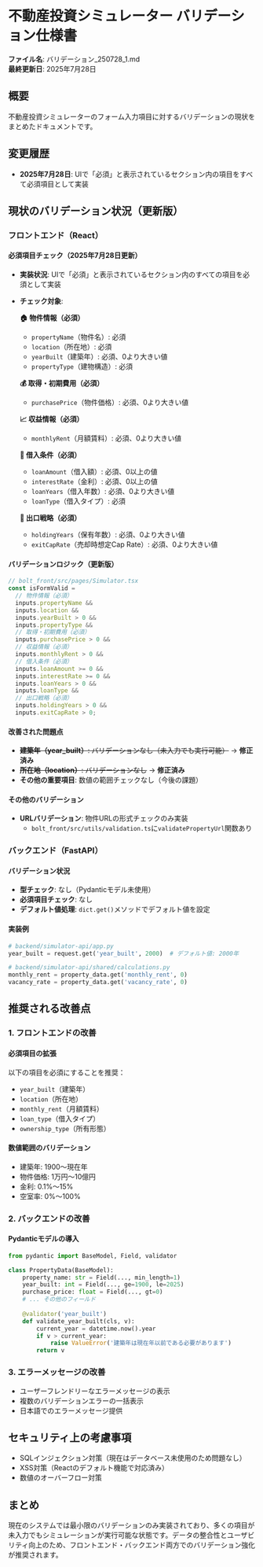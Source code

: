 # 不動産投資シミュレーター バリデーション仕様書

**ファイル名**: バリデーション_250728_1.md  
**最終更新日**: 2025年7月28日

## 概要
不動産投資シミュレーターのフォーム入力項目に対するバリデーションの現状をまとめたドキュメントです。

## 変更履歴
- **2025年7月28日**: UIで「必須」と表示されているセクション内の項目をすべて必須項目として実装

## 現状のバリデーション状況（更新版）

### フロントエンド（React）

#### 必須項目チェック（2025年7月28日更新）
- **実装状況**: UIで「必須」と表示されているセクション内のすべての項目を必須として実装
- **チェック対象**: 
  
  **🏠 物件情報（必須）**
  - `propertyName`（物件名）: 必須
  - `location`（所在地）: 必須
  - `yearBuilt`（建築年）: 必須、0より大きい値
  - `propertyType`（建物構造）: 必須
  
  **💰 取得・初期費用（必須）**
  - `purchasePrice`（物件価格）: 必須、0より大きい値
  
  **📈 収益情報（必須）**
  - `monthlyRent`（月額賃料）: 必須、0より大きい値
  
  **🏦 借入条件（必須）**
  - `loanAmount`（借入額）: 必須、0以上の値
  - `interestRate`（金利）: 必須、0以上の値
  - `loanYears`（借入年数）: 必須、0より大きい値
  - `loanType`（借入タイプ）: 必須
  
  **🎯 出口戦略（必須）**
  - `holdingYears`（保有年数）: 必須、0より大きい値
  - `exitCapRate`（売却時想定Cap Rate）: 必須、0より大きい値

#### バリデーションロジック（更新版）
```typescript
// bolt_front/src/pages/Simulator.tsx
const isFormValid = 
  // 物件情報（必須）
  inputs.propertyName && 
  inputs.location &&
  inputs.yearBuilt > 0 &&
  inputs.propertyType &&
  // 取得・初期費用（必須）
  inputs.purchasePrice > 0 &&
  // 収益情報（必須）
  inputs.monthlyRent > 0 &&
  // 借入条件（必須）
  inputs.loanAmount >= 0 &&
  inputs.interestRate >= 0 &&
  inputs.loanYears > 0 &&
  inputs.loanType &&
  // 出口戦略（必須）
  inputs.holdingYears > 0 &&
  inputs.exitCapRate > 0;
```

#### 改善された問題点
- ~~**建築年（year_built）**: バリデーションなし（未入力でも実行可能）~~ → **修正済み**
- ~~**所在地（location）**: バリデーションなし~~ → **修正済み**
- **その他の重要項目**: 数値の範囲チェックなし（今後の課題）

#### その他のバリデーション
- **URLバリデーション**: 物件URLの形式チェックのみ実装
  - `bolt_front/src/utils/validation.ts`に`validatePropertyUrl`関数あり

### バックエンド（FastAPI）

#### バリデーション状況
- **型チェック**: なし（Pydanticモデル未使用）
- **必須項目チェック**: なし
- **デフォルト値処理**: `dict.get()`メソッドでデフォルト値を設定

#### 実装例
```python
# backend/simulator-api/app.py
year_built = request.get('year_built', 2000)  # デフォルト値: 2000年
```

```python
# backend/simulator-api/shared/calculations.py
monthly_rent = property_data.get('monthly_rent', 0)
vacancy_rate = property_data.get('vacancy_rate', 0)
```

## 推奨される改善点

### 1. フロントエンドの改善

#### 必須項目の拡張
以下の項目を必須にすることを推奨：
- `year_built`（建築年）
- `location`（所在地）
- `monthly_rent`（月額賃料）
- `loan_type`（借入タイプ）
- `ownership_type`（所有形態）

#### 数値範囲のバリデーション
- 建築年: 1900〜現在年
- 物件価格: 1万円〜10億円
- 金利: 0.1%〜15%
- 空室率: 0%〜100%

### 2. バックエンドの改善

#### Pydanticモデルの導入
```python
from pydantic import BaseModel, Field, validator

class PropertyData(BaseModel):
    property_name: str = Field(..., min_length=1)
    year_built: int = Field(..., ge=1900, le=2025)
    purchase_price: float = Field(..., gt=0)
    # ... その他のフィールド
    
    @validator('year_built')
    def validate_year_built(cls, v):
        current_year = datetime.now().year
        if v > current_year:
            raise ValueError('建築年は現在年以前である必要があります')
        return v
```

### 3. エラーメッセージの改善
- ユーザーフレンドリーなエラーメッセージの表示
- 複数のバリデーションエラーの一括表示
- 日本語でのエラーメッセージ提供

## セキュリティ上の考慮事項
- SQLインジェクション対策（現在はデータベース未使用のため問題なし）
- XSS対策（Reactのデフォルト機能で対応済み）
- 数値のオーバーフロー対策

## まとめ
現在のシステムでは最小限のバリデーションのみ実装されており、多くの項目が未入力でもシミュレーションが実行可能な状態です。データの整合性とユーザビリティ向上のため、フロントエンド・バックエンド両方でのバリデーション強化が推奨されます。